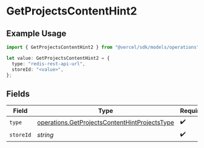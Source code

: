 # GetProjectsContentHint2

## Example Usage

```typescript
import { GetProjectsContentHint2 } from "@vercel/sdk/models/operations";

let value: GetProjectsContentHint2 = {
  type: "redis-rest-api-url",
  storeId: "<value>",
};
```

## Fields

| Field                                                                                                          | Type                                                                                                           | Required                                                                                                       | Description                                                                                                    |
| -------------------------------------------------------------------------------------------------------------- | -------------------------------------------------------------------------------------------------------------- | -------------------------------------------------------------------------------------------------------------- | -------------------------------------------------------------------------------------------------------------- |
| `type`                                                                                                         | [operations.GetProjectsContentHintProjectsType](../../models/operations/getprojectscontenthintprojectstype.md) | :heavy_check_mark:                                                                                             | N/A                                                                                                            |
| `storeId`                                                                                                      | *string*                                                                                                       | :heavy_check_mark:                                                                                             | N/A                                                                                                            |